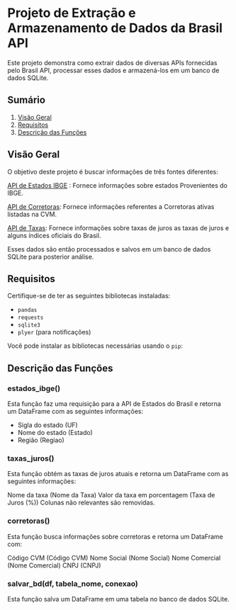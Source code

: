 # Projeto de Extração e Armazenamento de Dados da Brasil API

Este projeto demonstra como extrair dados de diversas APIs fornecidas pelo Brasil API, processar esses dados e armazená-los em um banco de dados SQLite.

## Sumário

1. [Visão Geral](#visão-geral)
2. [Requisitos](#requisitos)
3. [Descrição das Funções](#descrição-das-funções)


## Visão Geral

O objetivo deste projeto é buscar informações de três fontes diferentes:

[API de Estados IBGE](https://brasilapi.com.br/api/ibge/uf/v1) : Fornece informações sobre estados Provenientes do IBGE.

[API de Corretoras](https://brasilapi.com.br/api/cvm/corretoras/v1): Fornece informações referentes a Corretoras ativas listadas na CVM.

[API de Taxas](https://brasilapi.com.br/api/taxas/v1): Fornece informações sobre taxas de juros as taxas de juros e alguns índices oficiais do Brasil.

Esses dados são então processados e salvos em um banco de dados SQLite para posterior análise.

## Requisitos

Certifique-se de ter as seguintes bibliotecas instaladas:

- `pandas`
- `requests`
- `sqlite3` 
- `plyer` (para notificações)

Você pode instalar as bibliotecas necessárias usando o `pip`:

## Descrição das Funções

### estados_ibge()
Esta função faz uma requisição para a API de Estados do Brasil e retorna um DataFrame com as seguintes informações:

- Sigla do estado (UF)
- Nome do estado (Estado)
- Região (Regiao)

### taxas_juros()
Esta função obtém as taxas de juros atuais e retorna um DataFrame com as seguintes informações:

Nome da taxa (Nome da Taxa)
Valor da taxa em porcentagem (Taxa de Juros (%))
Colunas não relevantes são removidas.

### corretoras()
Esta função busca informações sobre corretoras e retorna um DataFrame com:

Código CVM (Código CVM)
Nome Social (Nome Social)
Nome Comercial (Nome Comercial)
CNPJ (CNPJ)

### salvar_bd(df, tabela_nome, conexao)
Esta função salva um DataFrame em uma tabela no banco de dados SQLite.


